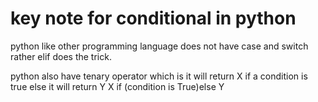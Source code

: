 # key note for conditional in python
python like other programming language does not have case and switch  rather elif does the trick.

python also have tenary operator which is it will return X if a condition is true else it will return Y
X if (condition is True)else Y